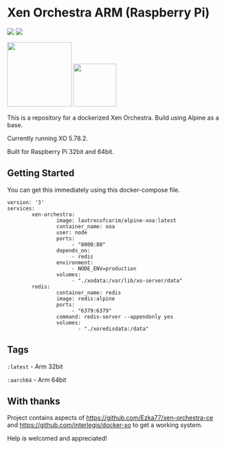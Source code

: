 # Xen Orchestra ARM (Raspberry Pi)

[![](https://img.shields.io/badge/xen--orchestra-master-green.svg)](https://xen-orchestra.com) ![](https://img.shields.io/docker/image-size/lautrecofcarim/alpine-xoa)

<img src="http://i.imgur.com/tRffA5y.png" width="150"> <img src="https://i.imgur.com/06fRgbd.png" width="100">



This is a repository for a dockerized Xen Orchestra. Build using Alpine as a base. 

Currently running XO 5.78.2. 

Built for Raspberry Pi 32bit and 64bit.

## Getting Started

You can get this immediately using this docker-compose file.

```
version: '3'
services:
        xen-orchestra:
                image: lautrecofcarim/alpine-xoa:latest
                container_name: xoa
                user: node
                ports:
                     - "8000:80"
                depends_on:
                     - redis
                environment:
                     - NODE_ENV=production
                volumes:
                     - "./xodata:/var/lib/xo-server/data"
        redis:
                container_name: redis
                image: redis:alpine
                ports:
                     - "6379:6379"
                command: redis-server --appendonly yes
                volumes:
                       - "./xoredisdata:/data"
```

## Tags

`:latest` - Arm 32bit

`:aarch64` - Arm 64bit

## With thanks

Project contains aspects of https://github.com/Ezka77/xen-orchestra-ce and https://github.com/interlegis/docker-xo to get a working system.

Help is welcomed and appreciated!
